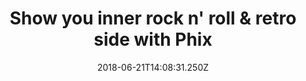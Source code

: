 ---
campaign-uuid: "c-c0ff2cd5-d3d1-47da-a082-cd1dbb4161a5"
type: "Preview"
category: "Fashion"
date: "2018-06-21T14:08:31.250Z"
end-date: "2018-08-20T23:59:00.000Z"
disable-form: false
is_promoted: false
has_entry_page: false
title: "Show you inner rock n' roll & retro side with Phix"
competition-description: "<p>At Phix they combine their passion for british tailoring,\
  \ retro styling and rock n' roll to produce their exclusive range of jackets, coats,\
  \ shirting and accessories. Retro and Rock n Roll influences defined with nostalgia\
  \ and finished with a modern british edge.</p>\r\n<p>Don't miss out their 20% discount\
  \ at there retro and vintage jackets! Buy them now!</p>"
banner-img: "https://assets.expresslyapp.com/asset-f4f6bf10-7aad-48dc-8819-d64c788dff08.jpg"
logo-left-href: "https://www.phixclothing.com/collections/mens-retro-jackets-coats"
logo-left-image: "https://assets.expresslyapp.com/0e9a1752-b267-43cd-8030-d47bfb75e09b-thumb.png"
logo-left-title: "Phix"
has-winner: false
---
